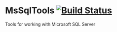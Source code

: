 # MsSqlTools [![Build Status](https://travis-ci.org/litichevskiydv/MsSqlTools.svg?branch=imageValidator)](https://travis-ci.org/litichevskiydv/MsSqlTools)
Tools for working with Microsoft SQL Server
